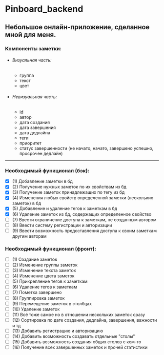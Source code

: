 # Pinboard_backend
Небольшое онлайн-приложение, сделанное мной для меня.
---
### Компоненты заметки:
- ###### Визуальная часть:
  - группа
  - текст
  - цвет
- ###### Невизуальная часть:
  - id
  - автор
  - дата создания
  - дата завершения
  - дата дедлайна
  - теги
  - приоритет
  - статус завершенности (не начато, начато, завершено успешно, просрочен дедлайн)
---
### Необходимый функционал (бэк):
- [x] (1) Добавление заметки в бд
- [x] (2) Получение нужных заметок по их свойствам из бд
- [x] (3) Получение заметок принадлежащих по тегу из бд
- [x] (4) Изменения любых свойств определенной заметки (нескольких заметок) в бд
- [X] (5) Добавление и удаление тегов к заметкам в бд
- [x] (6) Удаление заметок из бд, содержащих определенное свойство
- [ ] (7) Ввести ограничение доступа к заметкам, не созданным автором
- [ ] (8) Ввести систему регистрации и авторизации
- [ ] (9) Ввести возможность предоставления доступа к своим заметкам другим авторам

### Необходимый функционал (фронт):
- [ ] (1) Создание заметок
- [ ] (2) Изменение группы заметок
- [ ] (3) Изменение текста заметок
- [ ] (4) Изменение цвета заметок
- [ ] (5) Прикрепление тегов к заметкам
- [ ] (6) Удаление тегов к заметкам
- [ ] (7) Пометка завершено
- [ ] (8) Группировка заметок
- [ ] (9) Перемещение заметок в столбцах 
- [ ] (10) Удаление заметок
- [ ] (11) Всё тоже самое но в отношении нескольких заметок сразу
- [ ] (12) Сортировка по дате создания, дедлайна, завершения, важности и тд
- [ ] (13) Добавить регистрацию и авторизацию
- [ ] (14) Добавить возможность создавать отдельные "столы"
- [ ] (15) Добавить возможность создания общих столов с кем-то
- [ ] (16) Получение всех завершенных заметок и прочей статистики
